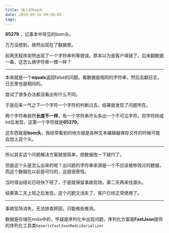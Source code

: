 ```yaml
---
title: 恼人的bom头
date: 2020-09-16 09:56:05
tags: 
---
```




**65279** ，记事本中常见的bom头。

万万没想到，居然出现在了数据里。

<!-- more -->



前两天程序突然出现了一个字符串判等错误。原本以为是客户填错了，后来翻数据一看，这怎么俩字符串一模一样？

---



本来就是一个**equals**返回false的问题。看数据是相同的字符串，然后去翻日志，日志里也是相同的。



尝试了很多办法都没看出有什么不同。



于是后来一气之下一个字符一个字符的判断过去，结果就发现了问题所在。



两个字符串居然**长度不一样**，有一个字符串开头多出一个不可见字符，将字符转成int后发现，这第一个字符就是**65279**。



这东西就是**bom头**，我经常看到的地方就是各种文本编辑器保存文件的时候可能会加上这个头。



---



所以其实这个问题解决方案就很简单，把数据改一下就行了。



但是这个头是怎么出来的呢？出问题的字符串来源是一个不应该被修改过的数据，而这个数据在以前是可行的，这就很奇怪。



当时得出结论已经快下班了，于是就保留事故现场，第二天再来找源头。



结果第二天上班之后发现，这个问题又消失了，客户已经正常使用了。



---



事故现场消失，无法排查原因，只能做些推测。



数据是存储在redis中的，怀疑是序列化中出现问题，序列化方案是**FastJson**提供的序列化工具类`GenericFastJsonRedisSerializer`

